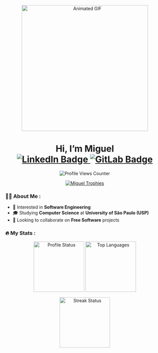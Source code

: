 <div id="header" align="center">
  <img src="https://media0.giphy.com/media/RbDKaczqWovIugyJmW/giphy.gif?cid=790b7611bbe75b3fff295b10b42c8054e770f6422494d62b&rid=giphy.gif&ct=g" width="400" alt="Animated GIF"/>
  
  <h1>
    Hi, I’m Miguel
    <div id="badges">
      <a href="https://www.linkedin.com/in/reisaraujo-miguel/">
        <img src="https://img.shields.io/badge/LinkedIn-0077B5?style=for-the-badge&logo=linkedin&logoColor=white" alt="LinkedIn Badge"/>
      </a>
      <a href="https://gitlab.com/reisaraujo.miguel/">
        <img src="https://img.shields.io/badge/GitLab-330F63?style=for-the-badge&logo=gitlab&logoColor=white" alt="GitLab Badge"/>
      </a>
    </div>
  </h1>
</div>

<p align="center">
  <img src="https://komarev.com/ghpvc/?username=reisaraujo-miguel&style=flat-square&color=blue" alt="Profile Views Counter"/>
</p>

<p align="center"> 
  <a href="https://github.com/ryo-ma/github-profile-trophy">
    <img src="https://github-profile-trophy.vercel.app/?username=reisaraujo-miguel&theme=radical&column=-1" alt="Miguel Trophies" />
  </a>
</p>

### :man_technologist: About Me :

- 👀 Interested in **Software Engineering**
- 🎓 Studying **Computer Science** at **University of São Paulo (USP)**
- 💞️ Looking to collaborate on **Free Software** projects

### :fire: My Stats :

<p align="center">
  <img height="160em" src="https://github-readme-stats.vercel.app/api?username=reisaraujo-miguel&layout=compact&theme=midnight-purple" alt="Profile Status"/>
  <img height="160em" src="https://github-readme-stats.vercel.app/api/top-langs/?username=reisaraujo-miguel&layout=compact&theme=midnight-purple" alt="Top Languages"/>
</p>

<p align="center">
  <img height="160em" src="https://github-readme-streak-stats.herokuapp.com?user=reisaraujo-miguel&theme=midnight-purple" alt="Streak Status"/>
</p>

<!---
reisaraujo-miguel/reisaraujo-miguel is a ✨ special ✨ repository because its `README.md` (this file) appears on your GitHub profile.
You can click the Preview link to take a look at your changes.
--->
